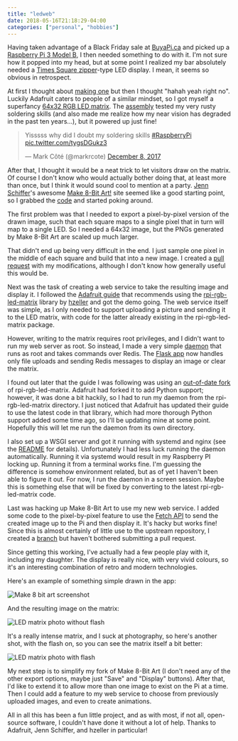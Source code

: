 ```yaml
---
title: "ledweb"
date: 2018-05-16T21:18:29-04:00
categories: ["personal", "hobbies"]
---
```

Having taken advantage of a Black Friday sale at [BuyaPi.ca][] and
picked up a [Raspberry Pi 3 Model B][], I then needed something to do
with it. I'm not sure how it popped into my head, but at some point I
realized my bar absolutely needed a [Times Square zipper][]-type LED
display. I mean, it seems so obvious in retrospect.

At first I thought about [making one][] but then I thought "hahah yeah
right no". Luckily Adafruit caters to people of a similar mindset, so
I got myself a superfancy [64x32 RGB LED matrix][]. The [assembly][]
tested my very rusty soldering skills (and also made me realize how
my near vision has degraded in the past ten years...), but it powered
up just fine!

<blockquote class="twitter-tweet" data-lang="en"><p lang="en"
dir="ltr">Yisssss why did I doubt my soldering skills <a
href="https://twitter.com/hashtag/RaspberryPi?src=hash&amp;ref_src=twsrc%5Etfw">#RaspberryPi</a>
<a
href="https://t.co/tygsDGukz3">pic.twitter.com/tygsDGukz3</a></p>&mdash;
Mark Côté (@markrcote) <a
href="https://twitter.com/markrcote/status/938968754964324352?ref_src=twsrc%5Etfw">December
8, 2017</a></blockquote> <script async
src="https://platform.twitter.com/widgets.js"
charset="utf-8"></script>

After that, I thought it would be a neat trick to let visitors draw on
the matrix. Of course I don't know who would actually bother doing
that, at least more than once, but I think it would sound cool to
mention at a party. [Jenn Schiffer][]'s awesome [Make 8-Bit Art!][]
site seemed like a good starting point, so I grabbed the [code][] and
started poking around.

The first problem was that I needed to export a pixel-by-pixel version
of the drawn image, such that each square maps to a single pixel that
in turn will map to a single LED. So I needed a 64x32 image, but the
PNGs generated by Make 8-Bit Art are scaled up much larger.

That didn't end up being very difficult in the end. I just sample one
pixel in the middle of each square and build that into a new image. I
created a [pull request][] with my modifications, although I don't
know how generally useful this would be.

Next was the task of creating a web service to take the resulting
image and display it. I followed the [Adafruit guide][] that
recommends using the [rpi-rgb-led-matrix][] library by [hzeller][] and
got the demo going. The web service itself was simple, as I only
needed to support uploading a picture and sending it to the LED
matrix, with code for the latter already existing in the
rpi-rgb-led-matrix package.

However, writing to the matrix requires root privileges, and I didn't
want to run my web server as root. So instead, I made a very simple
[daemon][] that runs as root and takes commands over Redis. The
[Flask app][] now handles only file uploads and sending Redis messages
to display an image or clear the matrix.

I found out later that the guide I was following was using an
[out-of-date fork][] of rpi-rgb-led-matrix. Adafruit had forked it to
add Python support; however, it was done a bit hackily, so I had to
run my daemon from the rpi-rgb-led-matrix directory. I just noticed
that Adafruit has updated their guide to use the latest code in that
library, which had more thorough Python support added some time ago,
so I'll be updating mine at some point. Hopefully this will let me run
the daemon from its own directory.

I also set up a WSGI server and got it running with systemd and nginx
(see the [README][] for details). Unfortunately I had less luck
running the daemon automatically. Running it via systemd would result
in my Raspberry PI locking up. Running it from a terminal works
fine. I'm guessing the difference is somehow environment related, but
as of yet I haven't been able to figure it out. For now, I run the
daemon in a screen session. Maybe this is something else that will be
fixed by converting to the latest rpi-rgb-led-matrix code.

Last was hacking up Make 8-Bit Art to use my new web service. I added
some code to the pixel-by-pixel feature to use the [Fetch API][] to
send the created image up to the Pi and then display it. It's hacky
but works fine! Since this is almost certainly of little use to the
upstream repository, I created a [branch][] but haven't bothered
submitting a pull request.

Since getting this working, I've actually had a few people play with
it, including my daughter. The display is really nice, with very vivid
colours, so it's an interesting combination of retro and modern
technologies.

Here's an example of something simple drawn in the app:

![Make 8 bit art screenshot](/images/screenshot-make-8-bit-art.png)

And the resulting image on the matrix:

![LED matrix photo without flash](/images/led-matrix-hi.jpg)

It's a really intense matrix, and I suck at photography, so here's
another shot, with the flash on, so you can see the matrix itself a
bit better:

![LED matrix photo with flash](/images/led-matrix-hi-flash.jpg)

My next step is to simplify my fork of Make 8-Bit Art (I don't need
any of the other export options, maybe just "Save" and "Display"
buttons).  After that, I'd like to extend it to allow more than one
image to exist on the Pi at a time.  Then I could add a feature to my
web service to choose from previously uploaded images, and even to
create animations.

All in all this has been a fun little project, and as with most, if
not all, open-source software, I couldn't have done it without a lot
of help.  Thanks to Adafruit, Jenn Schiffer, and hzeller in particular!

[BuyaPi.ca]: https://www.buyapi.ca
[Raspberry Pi 3 Model B]: https://www.raspberrypi.org/products/raspberry-pi-3-model-b/
[Times Square zipper]: https://www.wired.com/2008/11/nov-6-1928-all-the-news-thats-lit-2/
[making one]: https://www.makeuseof.com/tag/weekend-project-build-giant-led-pixel-display/
[64x32 RGB LED matrix]: https://www.adafruit.com/product/2279
[assembly]: https://learn.adafruit.com/adafruit-rgb-matrix-plus-real-time-clock-hat-for-raspberry-pi
[Jenn Schiffer]: http://jennmoney.biz/
[Make 8-Bit Art!]: https://make8bitart.com/
[code]: https://github.com/jennschiffer/make8bitart
[pull request]: https://github.com/jennschiffer/make8bitart/pull/66
[Adafruit guide]: https://learn.adafruit.com/adafruit-rgb-matrix-plus-real-time-clock-hat-for-raspberry-pi/driving-matrices
[rpi-rgb-led-matrix]: https://github.com/hzeller/rpi-rgb-led-matrix
[hzeller]: https://github.com/hzeller
[daemon]: https://github.com/markrcote/ledweb/blob/master/ledservice.py
[Flask app]: https://github.com/markrcote/ledweb/blob/master/ledweb.py
[branch]: https://github.com/markrcote/make8bitart/tree/ledweb
[out-of-date fork]: https://github.com/hzeller/rpi-rgb-led-matrix/issues/9#issuecomment-61035344
[README]: https://github.com/markrcote/ledweb/blob/master/README.md
[Fetch API]: https://developer.mozilla.org/en-US/docs/Web/API/Fetch_API

